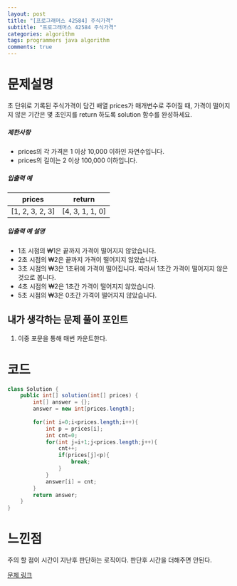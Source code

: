 ```yaml
---
layout: post
title: "[프로그래머스 42584] 주식가격"
subtitle: "프로그래머스 42584 주식가격"
categories: algorithm
tags: programmers java algorithm 
comments: true
---
```


# 문제설명

초 단위로 기록된 주식가격이 담긴 배열 prices가 매개변수로 주어질 때, 가격이 떨어지지 않은 기간은 몇 초인지를 return 하도록 solution 함수를 완성하세요.

##### 제한사항

- prices의 각 가격은 1 이상 10,000 이하인 자연수입니다.
- prices의 길이는 2 이상 100,000 이하입니다.

##### 입출력 예

| prices          | return          |
| --------------- | --------------- |
| [1, 2, 3, 2, 3] | [4, 3, 1, 1, 0] |

##### 입출력 예 설명

- 1초 시점의 ₩1은 끝까지 가격이 떨어지지 않았습니다.
- 2초 시점의 ₩2은 끝까지 가격이 떨어지지 않았습니다.
- 3초 시점의 ₩3은 1초뒤에 가격이 떨어집니다. 따라서 1초간 가격이 떨어지지 않은 것으로 봅니다.
- 4초 시점의 ₩2은 1초간 가격이 떨어지지 않았습니다.
- 5초 시점의 ₩3은 0초간 가격이 떨어지지 않았습니다.

## 내가 생각하는 문제 풀이 포인트

1. 이중 포문을 통해 매번 카운트한다.

# 코드

~~~java
class Solution {
    public int[] solution(int[] prices) {
        int[] answer = {};
        answer = new int[prices.length];
        
        for(int i=0;i<prices.length;i++){
            int p = prices[i];
            int cnt=0;
            for(int j=i+1;j<prices.length;j++){
                cnt++;
                if(prices[j]<p){
                    break;
                }
            }
            answer[i] = cnt;
        }
        return answer;
    }
}
~~~



# 느낀점

주의 할 점이 시간이 지난후 판단하는 로직이다. 판단후 시간을 더해주면 안된다. 

[문제 링크](https://programmers.co.kr/learn/courses/30/lessons/42584)

